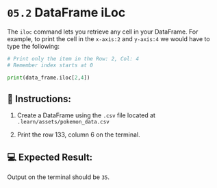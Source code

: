 # `05.2` DataFrame iLoc

The `iloc` command lets you retrieve any cell in your DataFrame. For example, to print the cell in the `x-axis:2` and `y-axis:4` we would have to type the following:

```python
# Print only the item in the Row: 2, Col: 4
# Remember index starts at 0

print(data_frame.iloc[2,4])
```

## 📝 Instructions:

1. Create a DataFrame using the `.csv` file located at `.learn/assets/pokemon_data.csv`

2. Print the row 133, column 6 on the terminal.

## 💻 Expected Result:

Output on the terminal should be `35`.
